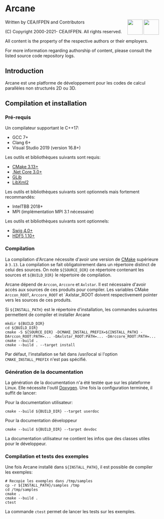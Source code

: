 ﻿[//]: <> (Comment: -*- coding: utf-8-with-signature -*-)

# Arcane

<img src="https://www.cea.fr/PublishingImages/cea.jpg" height="50" align="right" />
<img src="https://www.ifpenergiesnouvelles.fr/sites/ifpen.fr/files/logo_ifpen_2.jpg" height="50" align="right"/>

Written by CEA/IFPEN and Contributors

(C) Copyright 2000-2021- CEA/IFPEN. All rights reserved.

All content is the property of the respective authors or their employers.

For more information regarding authorship of content, please consult the listed source code repository logs.

## Introduction

Arcane est une platforme de développement pour les codes de calcul parallèles non structurés 2D ou 3D.

## Compilation et installation

### Pré-requis

Un compilateur supportant le C++17:

- GCC 7+
- Clang 6+
- Visual Studio 2019 (version 16.8+)

Les outils et bibliothèques suivants sont requis:

- [CMake 3.13+](https://cmake.org)
- [.Net Core 3.0+](https://dotnet.microsoft.com/download)
- [GLib](https://www.gtk.org/)
- [LibXml2](http://www.xmlsoft.org/)

Les outils et bibliothèques suivants sont optionnels mais fortement recommandés:

- IntelTBB 2018+
- MPI (implémentation MPI 3.1 nécessaire)

Les outils et bibliothèques suivants sont optionnels:

- [Swig 4.0+](http://swig.org/)
- [HDF5 1.10+](https://www.hdfgroup.org/solutions/hdf5/)

### Compilation

La compilation d'Arcane nécessite d'avoir une version de [CMake](https://cmake.org) supérieure à `3.13`. La compilation se fait obligatoirement dans un
répertoire distinct de celui des sources. On note `${SOURCE_DIR}` ce
répertoire contenant les sources et `${BUILD_DIR}` le répertoire de compilation.


Arcane dépend de `Arccon`, `Arccore` et `Axlstar`. Il est nécessaire d'avoir accès
aux sources de ces produits pour compiler. Les variables CMake
`Arccon_ROOT`, `Arccore_ROOT` et `Axlstar_ROOT doivent respectivement pointer vers les sources de ces produits.

Si `${INSTALL_PATH}` est le répertoire d'installation, les commandes suivantes permettent de compiler et installer Arcane

~~~{.sh}
mkdir ${BUILD_DIR}
cd ${BUILD_DIR}
cmake -S ${SOURCE_DIR} -DCMAKE_INSTALL_PREFIX=${INSTALL_PATH} -DArccon_ROOT:PATH=... -DAxlstar_ROOT:PATH=... -DArccore_ROOT:PATH=...
cmake --build .
cmake --build . --target install
~~~

Par défaut, l'installation se fait dans /usr/local si l'option `CMAKE_INSTALL_PREFIX` n'est
pas spécifié.

### Génération de la documentation

La génération de la documentation n'a été testée que sur les plateforme Linux.
Elle nécessite l'outil [Doxygen](https://www.doxygen.nl/index.html).
Une fois la configuration terminée, il suffit de lancer:

Pour la documentation utilisateur:

~~~{.sh}
cmake --build ${BUILD_DIR} --target userdoc
~~~

Pour la documentation développeur

~~~{.sh}
cmake --build ${BUILD_DIR} --target devdoc
~~~

La documentation utilisateur ne contient les infos que des classes
utiles pour le développeur.

### Compilation et tests des exemples

Une fois Arcane installé dans `${INSTALL_PATH}`, il est possible de compiler les exemples:

~~~{.sh}
# Recopie les exemples dans /tmp/samples
cp -r ${INSTALL_PATH}/samples /tmp
cd /tmp/samples
cmake .
cmake --build .
ctest
~~~

La commande `ctest` permet de lancer les tests sur les exemples.